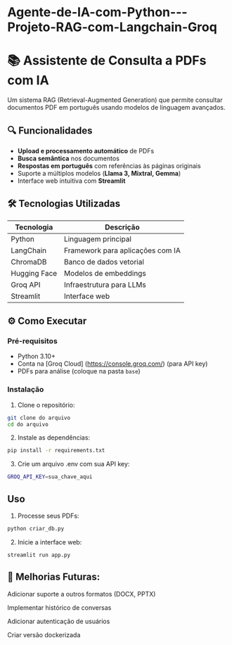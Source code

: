 # Agente-de-IA-com-Python---Projeto-RAG-com-Langchain-Groq

# 📚 Assistente de Consulta a PDFs com IA

Um sistema RAG (Retrieval-Augmented Generation) que permite consultar documentos PDF em português usando modelos de linguagem avançados.

## 🔍 Funcionalidades

- **Upload e processamento automático** de PDFs
- **Busca semântica** nos documentos
- **Respostas em português** com referências às páginas originais
- Suporte a múltiplos modelos (**Llama 3, Mixtral, Gemma**)
- Interface web intuitiva com **Streamlit**

## 🛠️ Tecnologias Utilizadas

| Tecnologia       | Descrição                           |
|------------------|-----------------------------------|
| Python           | Linguagem principal               |
| LangChain        | Framework para aplicações com IA   |
| ChromaDB         | Banco de dados vetorial            |
| Hugging Face     | Modelos de embeddings              |
| Groq API         | Infraestrutura para LLMs           |
| Streamlit        | Interface web                      |

## ⚙️ Como Executar

### Pré-requisitos
- Python 3.10+
- Conta na [Groq Cloud] (https://console.groq.com/) (para API key)
- PDFs para análise (coloque na pasta `base`)

### Instalação

1. Clone o repositório:
```bash
git clone do arquivo
cd do arquivo
```

2. Instale as dependências:
```bash
pip install -r requirements.txt
```

3. Crie um arquivo .env com sua API key:
```bash
GROQ_API_KEY=sua_chave_aqui
```

## Uso

1. Processe seus PDFs:
```bash
python criar_db.py
```

2. Inicie a interface web:
```bash
streamlit run app.py
```
  

## 📌 Melhorias Futuras:

Adicionar suporte a outros formatos (DOCX, PPTX)

Implementar histórico de conversas

Adicionar autenticação de usuários

Criar versão dockerizada


